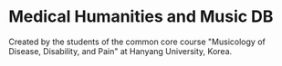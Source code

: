 # Medical Humanities and Music DB

Created by the students of the common core course "Musicology of Disease, Disability, and Pain" at Hanyang University, Korea.

